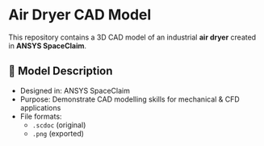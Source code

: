 # Air Dryer CAD Model

This repository contains a 3D CAD model of an industrial **air dryer** created in **ANSYS SpaceClaim**.

## 🧩 Model Description
- Designed in: ANSYS SpaceClaim
- Purpose: Demonstrate CAD modelling skills for mechanical & CFD applications
- File formats:
  - `.scdoc` (original)
  - `.png` (exported)
